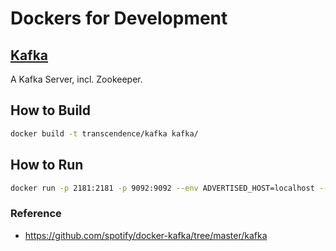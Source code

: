 # Dockers for Development

## [Kafka](kafka) 
A Kafka Server, incl. Zookeeper.

## How to Build

```bash
docker build -t transcendence/kafka kafka/
```

## How to Run

```bash
docker run -p 2181:2181 -p 9092:9092 --env ADVERTISED_HOST=localhost --env ADVERTISED_PORT=9092 transcendence/kafka
```

### Reference 
* https://github.com/spotify/docker-kafka/tree/master/kafka
